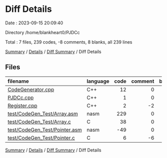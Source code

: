 # Diff Details

Date : 2023-09-15 20:09:40

Directory /home/blankheart0/PJDCc

Total : 7 files,  239 codes, -8 comments, 8 blanks, all 239 lines

[Summary](results.md) / [Details](details.md) / [Diff Summary](diff.md) / Diff Details

## Files
| filename | language | code | comment | blank | total |
| :--- | :--- | ---: | ---: | ---: | ---: |
| [CodeGenerator.cpp](/CodeGenerator.cpp) | C++ | 12 | 0 | 2 | 14 |
| [PJDCc.cpp](/PJDCc.cpp) | C++ | 1 | 0 | 0 | 1 |
| [Register.cpp](/Register.cpp) | C++ | 2 | -2 | 0 | 0 |
| [test/CodeGen_Test/Array.asm](/test/CodeGen_Test/Array.asm) | nasm | 229 | 0 | 9 | 238 |
| [test/CodeGen_Test/Array.c](/test/CodeGen_Test/Array.c) | C | 38 | 0 | 4 | 42 |
| [test/CodeGen_Test/Pointer.asm](/test/CodeGen_Test/Pointer.asm) | nasm | -49 | 0 | -7 | -56 |
| [test/CodeGen_Test/Pointer.c](/test/CodeGen_Test/Pointer.c) | C | 6 | -6 | 0 | 0 |

[Summary](results.md) / [Details](details.md) / [Diff Summary](diff.md) / Diff Details